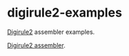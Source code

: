 # digirule2-examples

[Digirule2](https://bradsprojects.com/digirule2/) assembler examples.

[Digirule2 assembler](http://digirulenotes.com/).
